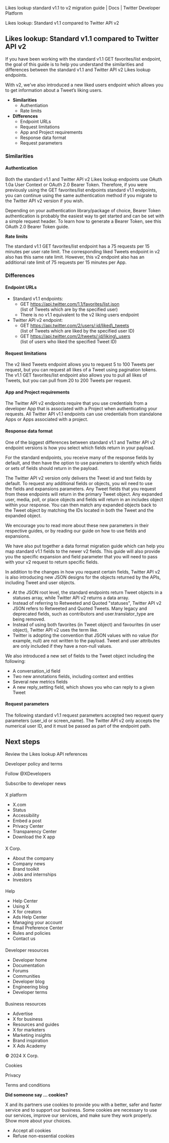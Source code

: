 
Likes lookup standard v1.1 to v2 migration guide | Docs | Twitter Developer Platform 

Likes lookup: Standard v1.1 compared to Twitter API v2

Likes lookup: Standard v1.1 compared to Twitter API v2
------------------------------------------------------

If you have been working with the standard v1.1 GET favorites/list endpoint, the goal of this guide is to help you understand the similarities and differences between the standard v1.1 and Twitter API v2 Likes lookup endpoints.

With v2, we’ve also introduced a new liked users endpoint which allows you to get information about a Tweet’s liking users.

* **Similarities**
	+ Authentiation
	+ Rate limits
* **Differences**
	+ Endpoint URLs
	+ Request limitations
	+ App and Project requirements
	+ Response data format
	+ Request parameters

### Similarities

#### **Authentication**

Both the standard v1.1 and Twitter API v2 Likes lookup endpoints use OAuth 1.0a User Context or OAuth 2.0 Bearer Token. Therefore, if you were previously using the GET favorites/list endpoints standard v1.1 endpoints, you can continue using the same authentication method if you migrate to the Twitter API v2 version if you wish. 

Depending on your authentication library/package of choice, Bearer Token authentication is probably the easiest way to get started and can be set with a simple request header. To learn how to generate a Bearer Token, see this OAuth 2.0 Bearer Token guide.   

**Rate limits**

The standard v1.1 GET favorites/list endpoint has a 75 requests per 15 minutes per user rate limit. The corresponding liked Tweets endpoint in v2 also has this same rate limit. However, this v2 endpoint also has an additional rate limit of 75 requests per 15 minutes per App.

### Differences

#### Endpoint URLs

* Standard v1.1 endpoints:
	+ GET https://api.twitter.com/1.1/favorites/list.json  
	(list of Tweets which are by the specified user)
	+ There is no v1.1 equivalent to the v2 liking users endpoint
* Twitter API v2 endpoint:
	+ GET https://api.twitter.com/2/users/:id/liked\_tweets  
	(list of Tweets which are liked by the specified user ID)
	+ GET https://api.twitter.com/2/tweets/:id/liking\_users  
	(list of users who liked the specified Tweet ID)

#### Request limitations

The v2 liked Tweets endpoint allows you to request 5 to 100 Tweets per request, but you can request all likes of a Tweet using pagination tokens. The v1.1 GET favorites/list endpoint also allows you to pull all likes of Tweets, but you can pull from 20 to 200 Tweets per request.

#### App and Project requirements

The Twitter API v2 endpoints require that you use credentials from a developer App that is associated with a Project when authenticating your requests. All Twitter API v1.1 endpoints can use credentials from standalone Apps or Apps associated with a project.  

#### Response data format

One of the biggest differences between standard v1.1 and Twitter API v2 endpoint versions is how you select which fields return in your payload.

For the standard endpoints, you receive many of the response fields by default, and then have the option to use parameters to identify which fields or sets of fields should return in the payload.

The Twitter API v2 version only delivers the Tweet id and text fields by default. To request any additional fields or objects, you wil need to use the fields and expansions parameters. Any Tweet fields that you request from these endpoints will return in the primary Tweet object. Any expanded user, media, poll, or place objects and fields will return in an includes object within your response. You can then match any expanded objects back to the Tweet object by matching the IDs located in both the Tweet and the expanded object. 

We encourage you to read more about these new parameters in their respective guides, or by reading our guide on how to use fields and expansions. 

We have also put together a data format migration guide which can help you map standard v1.1 fields to the newer v2 fields. This guide will also provide you the specific expansion and field parameter that you will need to pass with your v2 request to return specific fields.   

In addition to the changes in how you request certain fields, Twitter API v2 is also introducing new JSON designs for the objects returned by the APIs, including Tweet and user objects.

* At the JSON root level, the standard endpoints return Tweet objects in a statuses array, while Twitter API v2 returns a data array.
* Instead of referring to Retweeted and Quoted "statuses", Twitter API v2 JSON refers to Retweeted and Quoted Tweets. Many legacy and deprecated fields, such as contributors and user.translator\_type are being removed.
* Instead of using both favorites (in Tweet object) and favourites (in user object), Twitter API v2 uses the term like.
* Twitter is adopting the convention that JSON values with no value (for example, null) are not written to the payload. Tweet and user attributes are only included if they have a non-null values.

We also introduced a new set of fields to the Tweet object including the following:

* A conversation\_id field
* Two new annotations fields, including context and entities
* Several new metrics fields
* A new reply\_setting field, which shows you who can reply to a given Tweet

#### Request parameters

The following standard v1.1 request parameters accepted two request query parameters (user\_id or screen\_name). The Twitter API v2 only accepts the numerical user ID, and it must be passed as part of the endpoint path.

Next steps
----------

Review the Likes lookup API references

Developer policy and terms

Follow @XDevelopers

Subscribe to developer news

#### 
 X platform

* X.com
* Status
* Accessibility
* Embed a post
* Privacy Center
* Transparency Center
* Download the X app

#### 
 X Corp.

* About the company
* Company news
* Brand toolkit
* Jobs and internships
* Investors

#### 
 Help

* Help Center
* Using X
* X for creators
* Ads Help Center
* Managing your account
* Email Preference Center
* Rules and policies
* Contact us

#### 
 Developer resources

* Developer home
* Documentation
* Forums
* Communities
* Developer blog
* Engineering blog
* Developer terms

#### 
 Business resources

* Advertise
* X for business
* Resources and guides
* X for marketers
* Marketing insights
* Brand inspiration
* X Ads Academy

 © 2024 X Corp.

Cookies

Privacy

Terms and conditions

**Did someone say … cookies?**  

 X and its partners use cookies to provide you with a better, safer and
 faster service and to support our business. Some cookies are necessary to use
 our services, improve our services, and make sure they work properly.
 Show more about your choices.

* Accept all cookies
* Refuse non-essential cookies